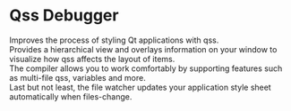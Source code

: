 # Qss Debugger
Improves the process of styling Qt applications with qss.  
Provides a hierarchical view and overlays information on your window to visualize how qss affects the layout of items.   
The compiler allows you to work comfortably by supporting features such as multi-file qss, variables and more.  
Last but not least, the file watcher updates your application style sheet automatically when files-change.